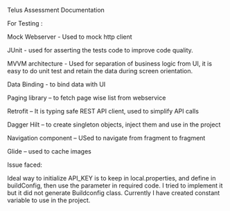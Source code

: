 Telus Assessment Documentation 

For Testing : 

Mock Webserver - Used to mock http client 

JUnit - used for asserting the tests code to improve code quality. 

MVVM architecture - Used for separation of business logic from UI, it is easy to do unit test and retain the data during screen orientation. 

Data Binding - to bind data with UI	 

Paging library – to fetch page wise list from webservice   

 Retrofit – It is typing safe REST API client, used to simplify API calls  

Dagger Hilt – to create singleton objects, inject them and use in the project 

Navigation component – USed to navigate from fragment to fragment 

Glide – used to cache images 
 

Issue faced: 

Ideal way to initialize API_KEY is to keep in local.properties, and define in buildConfig, then use the parameter in required code. I tried to implement it but it did not generate Buildconfig class. Currently I have created constant variable to use in the project. 

 
